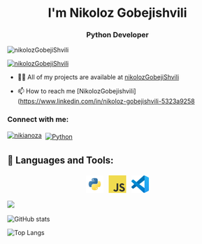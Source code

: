 <h1 align="center"> I'm Nikoloz Gobejishvili</h1>
<h3 align="center">Python Developer</h3>

<p align="left"> <img src="https://komarev.com/ghpvc/?username=nikolozGobejiShvilili&label=Profile%20views&color=3f5427&style=plastic" alt="nikolozGobejiShvili" /> </p>

<p align="left"> <a href="https://github.com/ryo-ma/github-profile-trophy"><img src="https://github-profile-trophy.vercel.app/?username=nikolozGobejiShvili" alt="nikolozGobejiShvili" /></a> </p>


- 👨‍💻 All of my projects are available at [nikolozGobejiShvili](https://github.com/nikolozGobejiShvili?tab=repositories)

- 📫 How to reach me [NikolozGobejishvili](https://www.linkedin.com/in/nikoloz-gobejishvili-5323a9258

<h3 align="left">Connect with me:</h3>
<p align="left">
<a href="https://www.linkedin.com/in/nika-nozadze-67b62a210/" target="blank"><img align="center" src="https://raw.githubusercontent.com/rahuldkjain/github-profile-readme-generator/master/src/images/icons/Social/linked-in-alt.svg" alt="nikianoza" height="30" width="40" /></a>
<a href="nikagobejishvili6@gmail.com"> <img src="https://cdn.jsdelivr.net/npm/simple-icons@v3/icons/gmail.svg" alt="Python" height="40" style="vertical-align:top; margin:4px"></a>
</p>


## 🧰 Languages and Tools:
<p align="center">
<img src="https://raw.githubusercontent.com/github/explore/80688e429a7d4ef2fca1e82350fe8e3517d3494d/topics/python/python.png" alt="Python" height="40" style="vertical-align:top; margin:4px">
<img src="https://raw.githubusercontent.com/github/explore/80688e429a7d4ef2fca1e82350fe8e3517d3494d/topics/javascript/javascript.png" alt="Javascript" height="40" style="vertical-align:top; margin:4px">
<img src="https://raw.githubusercontent.com/github/explore/80688e429a7d4ef2fca1e82350fe8e3517d3494d/topics/visual-studio-code/visual-studio-code.png" alt="VS Code" height="40" style="vertical-align:top; margin:4px">
</p>



![](https://visitor-badge.laobi.icu/badge?page_id=nikolozGobejiShvili)

![GitHub stats](https://github-readme-stats.vercel.app/api?username=nikolozGobejiShvili&show_icons=true&theme=tokyonight)

![Top Langs](https://github-readme-stats.vercel.app/api/top-langs/?username=nikolozGobejiShvili&theme=tokyonight)



